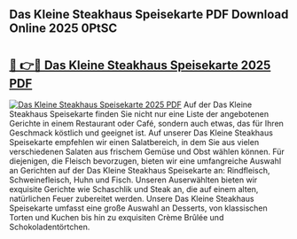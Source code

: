 ## Das Kleine Steakhaus Speisekarte PDF Download Online 2025 0PtSC

# <h2><a href="http://gc996b.nevu.top/?p=Das+Kleine+Steakhaus+Speisekarte">🔗 👉🔴 Das Kleine Steakhaus Speisekarte 2025 PDF</a></h2>

[![Das Kleine Steakhaus Speisekarte 2025 PDF](https://i.imgur.com/dBaPXMq.png)](http://gc996b.nevu.top/?p=Das+Kleine+Steakhaus+Speisekarte)
Auf der Das Kleine Steakhaus Speisekarte finden Sie nicht nur eine Liste der angebotenen Gerichte in einem Restaurant oder Café, sondern auch etwas, das für Ihren Geschmack köstlich und geeignet ist. Auf unserer Das Kleine Steakhaus Speisekarte empfehlen wir einen Salatbereich, in dem Sie aus vielen verschiedenen Salaten aus frischem Gemüse und Obst wählen können. Für diejenigen, die Fleisch bevorzugen, bieten wir eine umfangreiche Auswahl an Gerichten auf der Das Kleine Steakhaus Speisekarte an: Rindfleisch, Schweinefleisch, Huhn und Fisch. Unseren Auserwählten bieten wir exquisite Gerichte wie Schaschlik und Steak an, die auf einem alten, natürlichen Feuer zubereitet werden. Unsere Das Kleine Steakhaus Speisekarte umfasst eine große Auswahl an Desserts, von klassischen Torten und Kuchen bis hin zu exquisiten Crème Brûlée und Schokoladentörtchen.
